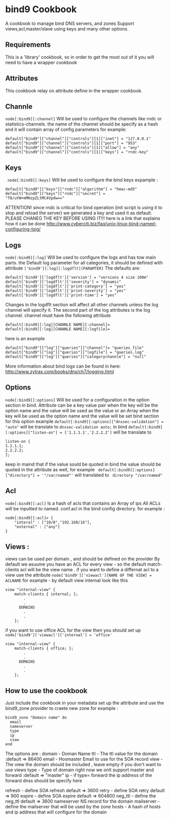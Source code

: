 bind9 Cookbook
==============
A cookbook to manage bind DNS servers, and zones
Support views,acl,master/slave using keys and many other options.

Requirements
------------
This is a 'library' cookbook, so in order to get the most out of it you will need to have a wrapper cookbook


Attributes
----------
This cookbook relay on attribute define in the wrapper cookbook.

Channle
-------
```node[:bind9][:channel]``` Will be used to configure the channels like rndc or statistics-channels.
the name of the channel should be specify as a hash and it will contain array of config parameters for example:
```
default["bind9"]["channel"]["controls"][1]["inet"] = "127.0.0.1"
default["bind9"]["channel"]["controls"][1]["port"] = "953"
default["bind9"]["channel"]["controls"][1]["allow"] = "any"
default["bind9"]["channel"]["controls"][1]["keys"] = "rndc-key"
```

Keys
----
``` node[:bind9][:keys]``` Will be used to configure the bind keys expample :
```
default["bind9"]["keys"]["rndc"]["algorithm"] = "hmac-md5"
default["bind9"]["keys"]["rndc"]["secret"] = "T8/uYW+mMHzpZLtMC4Vpdw=="
```
ATTENTION! since rndc is critical for bind operation (init script is using it to stop and reload the server) we generated a  key and used it as default. PLEASE CHANEG THE KEY BEFORE USING IT!!! here is a link that explains how it can be done http://www.cyberciti.biz/faq/unix-linux-bind-named-configuring-tsig/

Logs
----
```node[:bind9][:log]``` Will be used to configure the logs and has tow main parts.
the Default log parameter for all categories, it should be defined with attribute ```['bind9'][:log][:logdflt][PARAMTER]```
The defaults are:
```
default['bind9']['logdflt']['version'] = "versions 4 size 100m"
default['bind9']['logdflt']['severity'] = "dynamic"
default['bind9']['logdflt']['print-category'] = "yes"
default['bind9']['logdflt']['print-severity'] = "yes"
default['bind9']['logdflt']['print-time'] = "yes"
```
Changes in the logdflt section will affect all other channels unless the log channel will specify it.
The second part of the log attributes is the log channel. channel must have the following attribute
```
default[:bind9][:log][CHANNLE NAME][:channel]=
default[:bind9][:log][CHANNLE NAME][:logfile]=
```
here is an example
```
default["bind9"]["log"]["queries"]["channel"]= "queries_file"
default["bind9"]["log"]["queries"]["logfile"] = "queries.log"
default["bind9"]["log"]["queries"]["categorychannle"] = "null"
```
More information about bind logs can be found in here: http://www.zytrax.com/books/dns/ch7/logging.html

Options
-------
```node[:bind9][:options]``` Will be used for a configuration in the option section in bind. Attribute can be a key value pair when the key will be the option name and the value will be used as the value or an Array when the key will be used as the option name and the value will be set bind section for this option example
```default[:bind9][:options]["dnssec-validation"] = "auto"``` will be translate to ```dnssec-validation auto;``` in bind
```default[:bind9][:options]["listen-on"] = ['1.1.1.1','2.2.2.2']``` will be translate to
```
listen-on {
1.1.1.1;
2.2.2.2;
};
```
keep in maind that if the value sould be quoted in bind the value should be quoted in the attribute as well, for example
``` default[:bind9][:options]["directory"] = '"/var/named"'``` will translated to ``` directory "/var/named"```

Acl
-------
```node[:bind9][:acl]``` Is a hash of acls that contains an Array of ips
All ACLs will be inputted to named. conf.acl in the bind config directory.
for example :
```
node[:bind9][:acl]= {
	"interal" : ["10/8","192.168/16"],
	"external" : ["any"]
}
```

Views :
------------
views can be used per domain , and should be defined on the provider
By default we asuume you have an ACL for every view - so the default match-clients acl will be the view name . if you want to define a differnat acl to a view use the attribute
```node['bind9']['viewacl'][NAME OF THE VIEW] = ACLNAME```
for example - by default view internal look like this
```
view "internal-view" {
	match-clients { internal; };
		.
		.
	  DOMAINS
		.
		.
	};
```
if you want to use office ACL for the view then you should set up ```node['bind9']['viewacl']['internal'] = 'office'```
```
view "internal-view" {
	match-clients { office; };
		.
		.
	  DOMAINS
		.
		.
	};
```
How to use the cookbook
------------------
Just include the cookbook in your metadata set up the attribute and use the bind9_zone provider to craete new zone for example :

```
bind9_zone "Domain name" do
  email
  nameserver
  type
  ip
  view
end
```
The options are :
domain - Doman Name
ttl - The ttl value for the domain :default => 86400
email - Hosmaster Email to use for the SOA record
view -  The view the domain should be included , leave empty if you don't want to use views
type - Type of domain right now we onlt support master and forward  :default => "master"
ip - if type= forward the ip address of the forward dnss should be specify here

refresh - define SOA refresh default => 3600
retry - define SOA retry  default => 900
expire -  define SOA expire default => 604800
neg_ttl - define the neg_ttl default => 3600
nameserver NS record for the domain
mailserver - define the  mailserver that will be used by the zone
hosts - A hash of hosts and ip address that will configure for the domain
